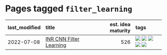 # Pages tagged `filter_learning`

|last_modified|title|est. idea maturity|tags
|:---|:---|---:|:---|
|2022-07-08|[INR CNN Filter Learning](../INR_CNN_filter_learning.md)|526|[![](https://img.shields.io/badge/tag-CNN-83cbca)](../tags/CNN.md) [![](https://img.shields.io/badge/tag-INR-e33481)](../tags/INR.md) [![](https://img.shields.io/badge/tag-deep_learning-b59164)](../tags/deep_learning.md) [![](https://img.shields.io/badge/tag-experimental-ff6770)](../tags/experimental.md) [![](https://img.shields.io/badge/tag-filter_learning-2b1224)](../tags/filter_learning.md)|